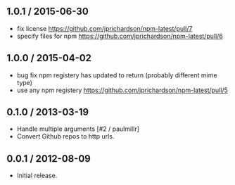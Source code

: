 1.0.1 / 2015-06-30
------------------
- fix license https://github.com/jprichardson/npm-latest/pull/7
- specify files for npm https://github.com/jprichardson/npm-latest/pull/6

1.0.0 / 2015-04-02
------------------
- bug fix npm registery has updated to return (probably different mime type)
- use any npm registery https://github.com/jprichardson/npm-latest/pull/5

0.1.0 / 2013-03-19
------------------
* Handle multiple arguments [#2 / paulmillr]
* Convert Github repos to http urls.

0.0.1 / 2012-08-09
------------------
* Initial release.
